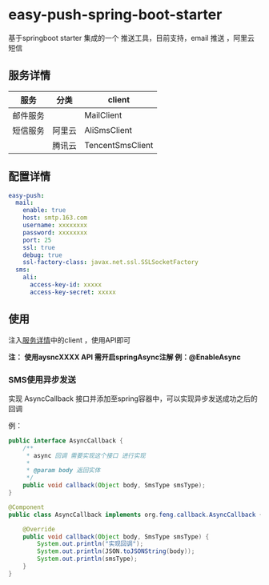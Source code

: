 # easy-push-spring-boot-starter
基于springboot starter 集成的一个 推送工具，目前支持，email 推送 ，阿里云短信

## 服务详情

| 服务     | 分类   | client           |
| -------- | ------ | ---------------- |
| 邮件服务 |        | MailClient       |
| 短信服务 | 阿里云 | AliSmsClient     |
|          | 腾讯云 | TencentSmsClient |



## 配置详情

```yaml
easy-push:
  mail:
    enable: true
    host: smtp.163.com
    username: xxxxxxxx
    password: xxxxxxxx
    port: 25
    ssl: true
    debug: true
    ssl-factory-class: javax.net.ssl.SSLSocketFactory
  sms:
    ali:
      access-key-id: xxxxx
      access-key-secret: xxxxx
```



## 使用

注入[服务详情]()中的client ，使用API即可

**注：** **使用aysncXXXX API 需开启springAsync注解   例：@EnableAsync**

###  SMS使用异步发送

实现 AsyncCallback 接口并添加至spring容器中，可以实现异步发送成功之后的回调

例：

```java
public interface AsyncCallback {
    /**
     * async 回调 需要实现这个接口 进行实现
     *
     * @param body 返回实体
     */
    public void callback(Object body, SmsType smsType);
}

```

```java
@Component
public class AsyncCallback implements org.feng.callback.AsyncCallback {

    @Override
    public void callback(Object body, SmsType smsType) {
        System.out.println("实现回调");
        System.out.println(JSON.toJSONString(body));
        System.out.println(smsType);
    }
}
```

